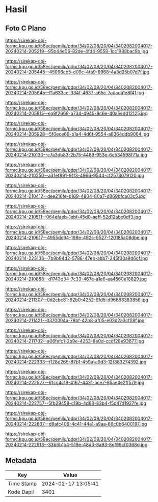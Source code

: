 # Hasil

## Foto C Plano

https://sirekap-obj-formc.kpu.go.id/58ec/pemilu/pdpr/34/02/08/20/04/3402082004017-20240214-205219--95b44e06-82de-4fd4-9558-1cc1988bac9b.jpg

https://sirekap-obj-formc.kpu.go.id/58ec/pemilu/pdpr/34/02/08/20/04/3402082004017-20240214-205445--45096cb5-d09c-4fa9-8968-4a8d25b07d7f.jpg

https://sirekap-obj-formc.kpu.go.id/58ec/pemilu/pdpr/34/02/08/20/04/3402082004017-20240214-205645--f1a633ce-334f-4637-a65c-7adada1e8f41.jpg

https://sirekap-obj-formc.kpu.go.id/58ec/pemilu/pdpr/34/02/08/20/04/3402082004017-20240214-205815--ea8f2668-a734-4945-8c6e-40a5edd12125.jpg

https://sirekap-obj-formc.kpu.go.id/58ec/pemilu/pdpr/34/02/08/20/04/3402082004017-20240214-205928--5f0ece66-b1a4-4d6f-9554-a8364ddb9064.jpg

https://sirekap-obj-formc.kpu.go.id/58ec/pemilu/pdpr/34/02/08/20/04/3402082004017-20240214-210130--c7a3db83-2b75-4489-953e-6c534598f71a.jpg

https://sirekap-obj-formc.kpu.go.id/58ec/pemilu/pdpr/34/02/08/20/04/3402082004017-20240214-210250--a31ef891-91f3-4966-9544-cf2573079120.jpg

https://sirekap-obj-formc.kpu.go.id/58ec/pemilu/pdpr/34/02/08/20/04/3402082004017-20240214-210412--dee216fe-b189-4804-80a7-d869bfca03c5.jpg

https://sirekap-obj-formc.kpu.go.id/58ec/pemilu/pdpr/34/02/08/20/04/3402082004017-20240214-210511--064efaeb-1ebf-45d0-aeff-52d12abc0df3.jpg

https://sirekap-obj-formc.kpu.go.id/58ec/pemilu/pdpr/34/02/08/20/04/3402082004017-20240214-210617--4955dc94-198e-492c-9527-120185a08dbe.jpg

https://sirekap-obj-formc.kpu.go.id/58ec/pemilu/pdpr/34/02/08/20/04/3402082004017-20240214-223136--7b9b94d2-5786-47eb-abb7-345f30a9d6cf.jpg

https://sirekap-obj-formc.kpu.go.id/58ec/pemilu/pdpr/34/02/08/20/04/3402082004017-20240214-210858--d1743d34-7c33-467e-a1e6-ea4560e18829.jpg

https://sirekap-obj-formc.kpu.go.id/58ec/pemilu/pdpr/34/02/08/20/04/3402082004017-20240214-211307--0d2cbc81-92b0-4252-9fd5-d96863383856.jpg

https://sirekap-obj-formc.kpu.go.id/58ec/pemilu/pdpr/34/02/08/20/04/3402082004017-20240214-211421--0370004a-78bf-42b8-af05-e03d2a3cf08f.jpg

https://sirekap-obj-formc.kpu.go.id/58ec/pemilu/pdpr/34/02/08/20/04/3402082004017-20240214-211702--a06fefc1-2b9e-4253-8e0d-ccdf28e93677.jpg

https://sirekap-obj-formc.kpu.go.id/58ec/pemilu/pdpr/34/02/08/20/04/3402082004017-20240214-222333--ff28d265-87b1-459a-a9d3-12f383274392.jpg

https://sirekap-obj-formc.kpu.go.id/58ec/pemilu/pdpr/34/02/08/20/04/3402082004017-20240214-222527--61cc4c19-4167-4431-ace7-85ae4e2ff579.jpg

https://sirekap-obj-formc.kpu.go.id/58ec/pemilu/pdpr/34/02/08/20/04/3402082004017-20240214-222757--5fb29458-c19b-4d68-83b4-f5d47d1927fe.jpg

https://sirekap-obj-formc.kpu.go.id/58ec/pemilu/pdpr/34/02/08/20/04/3402082004017-20240214-222837--d9afc406-4c41-44a1-a9aa-66c0b6400197.jpg

https://sirekap-obj-formc.kpu.go.id/58ec/pemilu/pdpr/34/02/08/20/04/3402082004017-20240214-222913--33b6b1b4-519e-48d3-8a93-8ef99cf0368d.jpg


## Metadata

| Key        | Value               |
| ---------- | ------------------- |
| Time Stamp | 2024-02-17 13:05:41 |
| Kode Dapil | 3401                |



